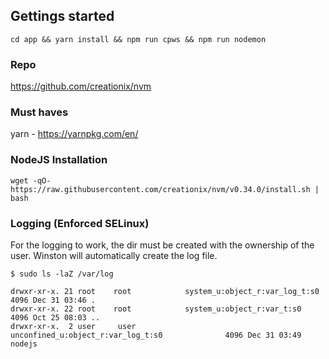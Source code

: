 
## Gettings started

```
cd app && yarn install && npm run cpws && npm run nodemon
```

### Repo
https://github.com/creationix/nvm

### Must haves
yarn - https://yarnpkg.com/en/

### NodeJS Installation
```
wget -qO- https://raw.githubusercontent.com/creationix/nvm/v0.34.0/install.sh | bash
```

### Logging (Enforced SELinux)

For the logging to work, the dir must be created with the ownership of the user.
Winston will automatically create the log file.

```
$ sudo ls -laZ /var/log

drwxr-xr-x. 21 root    root            system_u:object_r:var_log_t:s0                  4096 Dec 31 03:46 .
drwxr-xr-x. 22 root    root            system_u:object_r:var_t:s0                      4096 Oct 25 08:03 ..
drwxr-xr-x.  2 user     user           unconfined_u:object_r:var_log_t:s0              4096 Dec 31 03:49 nodejs

```
